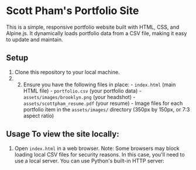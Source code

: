 # Scott Pham's Portfolio Site 
This is a simple, responsive portfolio website built with HTML, CSS, and Alpine.js. It dynamically loads portfolio data from a CSV file, making it easy to update and maintain. 

## Setup 
1. Clone this repository to your local machine.
2. 2. Ensure you have the following files in place: - `index.html` (main HTML file) - `portfolio.csv` (your portfolio data) - `assets/images/brooklyn.png` (your headshot) - `assets/scottpham_resume.pdf` (your resume) - Image files for each portfolio item in the `assets/images/` directory (350px by 150px, or 7:3 aspect ratio)

## Usage To view the site locally: 
1. Open `index.html` in a web browser. Note: Some browsers may block loading local CSV files for security reasons. In this case, you'll need to use a local server. You can use Python's built-in HTTP server:
